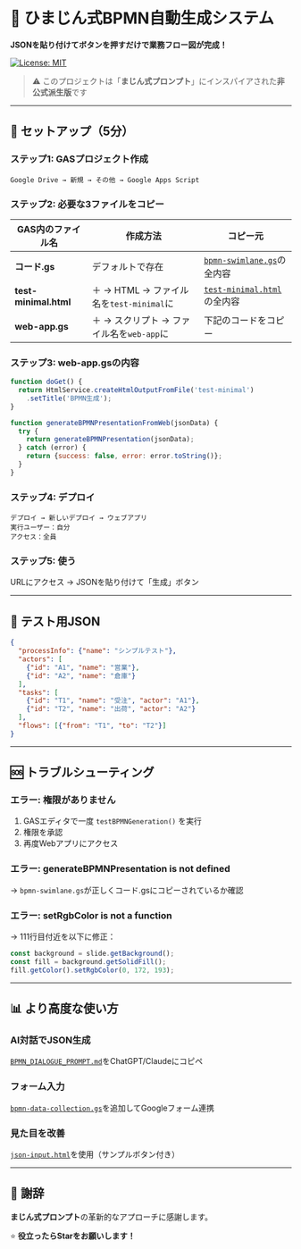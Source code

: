 # 🎯 ひまじん式BPMN自動生成システム

**JSONを貼り付けてボタンを押すだけで業務フロー図が完成！**

[![License: MIT](https://img.shields.io/badge/License-MIT-yellow.svg)](https://opensource.org/licenses/MIT)

> ⚠️ このプロジェクトは「**まじん式プロンプト**」にインスパイアされた**非公式派生版**です

---

## 🚀 セットアップ（5分）

### ステップ1: GASプロジェクト作成
```
Google Drive → 新規 → その他 → Google Apps Script
```

### ステップ2: 必要な3ファイルをコピー

| GAS内のファイル名 | 作成方法 | コピー元 |
|------------------|---------|---------|
| **コード.gs** | デフォルトで存在 | [`bpmn-swimlane.gs`](./bpmn-swimlane.gs)の全内容 |
| **test-minimal.html** | ＋ → HTML → ファイル名を`test-minimal`に | [`test-minimal.html`](./test-minimal.html)の全内容 |
| **web-app.gs** | ＋ → スクリプト → ファイル名を`web-app`に | 下記のコードをコピー |

### ステップ3: web-app.gsの内容
```javascript
function doGet() {
  return HtmlService.createHtmlOutputFromFile('test-minimal')
    .setTitle('BPMN生成');
}

function generateBPMNPresentationFromWeb(jsonData) {
  try {
    return generateBPMNPresentation(jsonData);
  } catch (error) {
    return {success: false, error: error.toString()};
  }
}
```

### ステップ4: デプロイ
```
デプロイ → 新しいデプロイ → ウェブアプリ
実行ユーザー：自分
アクセス：全員
```

### ステップ5: 使う
URLにアクセス → JSONを貼り付けて「生成」ボタン

---

## 📝 テスト用JSON

```json
{
  "processInfo": {"name": "シンプルテスト"},
  "actors": [
    {"id": "A1", "name": "営業"},
    {"id": "A2", "name": "倉庫"}
  ],
  "tasks": [
    {"id": "T1", "name": "受注", "actor": "A1"},
    {"id": "T2", "name": "出荷", "actor": "A2"}
  ],
  "flows": [{"from": "T1", "to": "T2"}]
}
```

---

## 🆘 トラブルシューティング

### エラー: 権限がありません
1. GASエディタで一度 `testBPMNGeneration()` を実行
2. 権限を承認
3. 再度Webアプリにアクセス

### エラー: generateBPMNPresentation is not defined
→ `bpmn-swimlane.gs`が正しくコード.gsにコピーされているか確認

### エラー: setRgbColor is not a function
→ 111行目付近を以下に修正：
```javascript
const background = slide.getBackground();
const fill = background.getSolidFill();
fill.getColor().setRgbColor(0, 172, 193);
```

---

## 📊 より高度な使い方

### AI対話でJSON生成
[`BPMN_DIALOGUE_PROMPT.md`](./BPMN_DIALOGUE_PROMPT.md)をChatGPT/Claudeにコピペ

### フォーム入力
[`bpmn-data-collection.gs`](./bpmn-data-collection.gs)を追加してGoogleフォーム連携

### 見た目を改善
[`json-input.html`](./json-input.html)を使用（サンプルボタン付き）

---

## 🙏 謝辞

**まじん式プロンプト**の革新的なアプローチに感謝します。

⭐ **役立ったらStarをお願いします！**